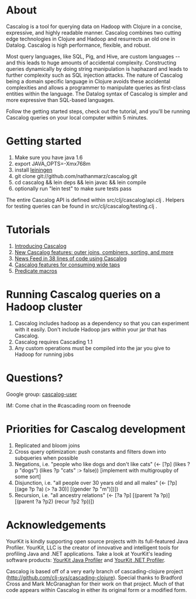 # About

Cascalog is a tool for querying data on Hadoop with Clojure in a concise, expressive, and highly readable manner. Cascalog combines two cutting edge technologies in Clojure and Hadoop and resurrects an old one in Datalog. Cascalog is high performance, flexible, and robust.

Most query languages, like SQL, Pig, and Hive, are custom languages -- and this leads to huge amounts of accidental complexity. Constructing queries dynamically by doing string manipulation is haphazard and leads to further complexity such as SQL injection attacks. The nature of Cascalog being a domain specific language in Clojure avoids these accidental complexities and allows a programmer to manipulate queries as first-class entities within the language. The Datalog syntax of Cascalog is simpler and more expressive than SQL-based languages.

Follow the getting started steps, check out the tutorial, and you'll be running Cascalog queries on your local computer within 5 minutes.

# Getting started

1. Make sure you have java 1.6
2. export JAVA_OPTS=-Xmx768m
3. install [leiningen](http://github.com/technomancy/leiningen)
4. git clone git://github.com/nathanmarz/cascalog.git
5. cd cascalog && lein deps && lein javac && lein compile
6. optionally run "lein test" to make sure tests pass

The entire Cascalog API is defined within src/clj/cascalog/api.clj .
Helpers for testing queries can be found in src/clj/cascalog/testing.clj .

# Tutorials

1. [Introducing Cascalog](http://nathanmarz.com/blog/introducing-cascalog)
2. [New Cascalog features: outer joins, combiners, sorting, and more](http://nathanmarz.com/blog/new-cascalog-features/)
3. [News Feed in 38 lines of code using Cascalog](http://nathanmarz.com/blog/cascalog-news-feed)
4. [Cascalog features for consuming wide taps](http://groups.google.com/group/cascalog-user/browse_thread/thread/17abcbed12d76232)
5. [Predicate macros](http://groups.google.com/group/cascalog-user/browse_thread/thread/33f9b69bf18c9bdc)

# Running Cascalog queries on a Hadoop cluster

1. Cascalog includes hadoop as a dependency so that you can experiment with it easily. Don't include Hadoop jars within your jar that has Cascalog.
2. Cascalog requires Cascading 1.1
3. Any custom operations must be compiled into the jar you give to Hadoop for running jobs

# Questions?

Google group: [cascalog-user](http://groups.google.com/group/cascalog-user)

IM: Come chat in the #cascading room on freenode

# Priorities for Cascalog development

1. Replicated and bloom joins
2. Cross query optimization: push constants and filters down into subqueries when possible
3. Negations, i.e. "people who like dogs and don't like cats" (<- \[?p] (likes ?p "dogs") (likes ?p "cats" :> false)) [implement with multigroupby of some sort]
4. Disjunction, i.e. "all people over 30 years old and all males" (<- \[?p] \[(age ?p ?a) (> ?a 30)] \[(gender ?p "m")])])
5. Recursion, i.e. "all ancestry relations" (<- \[?a ?p] \[(parent ?a ?p)] \[(parent ?a ?p2) (recur ?p2 ?p))])


# Acknowledgements

YourKit is kindly supporting open source projects with its full-featured Java Profiler.
YourKit, LLC is the creator of innovative and intelligent tools for profiling
Java and .NET applications. Take a look at YourKit's leading software products:
[YourKit Java Profiler](http://www.yourkit.com/java/profiler/index.jsp) and
[YourKit .NET Profiler](http://www.yourkit.com/.net/profiler/index.jsp).


Cascalog is based off of a very early branch of cascading-clojure project (http://github.com/clj-sys/cascading-clojure). Special thanks to Bradford Cross and Mark McGranaghan for their work on that project. Much of that code appears within Cascalog in either its original form or a modified form.
